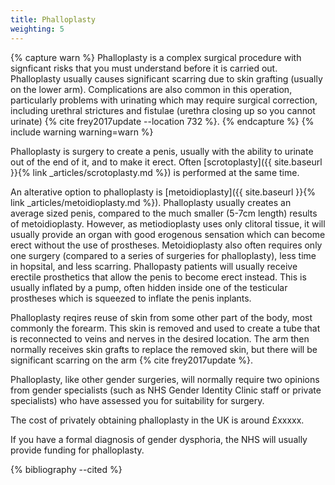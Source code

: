 ```yaml
---
title: Phalloplasty
weighting: 5
---
```


{% capture warn %}
Phalloplasty is a complex surgical procedure with signficant risks that you must understand before it is carried out. Phalloplasty usually causes significant scarring due to skin grafting (usually on the lower arm). Complications are also common in this operation, particularly problems with urinating which may require surgical correction, including urethral strictures and fistulae (urethra closing up so you cannot urinate) {% cite frey2017update --location 732 %}.
{% endcapture %}
{% include warning warning=warn %}

Phalloplasty is surgery to create a penis, usually with the ability to urinate out of the end of it, and to make it erect. Often [scrotoplasty]({{ site.baseurl }}{% link _articles/scrotoplasty.md %}) is performed at the same time.

An alterative option to phalloplasty is [metoidioplasty]({{ site.baseurl }}{% link _articles/metoidioplasty.md %}). Phalloplasty usually creates an average sized penis, compared to the much smaller (5-7cm length) results of metoidioplasty. However, as metiodioplasty uses only clitoral tissue, it will usually provide an organ with good erogenous sensation which can become erect without the use of prostheses. Metoidioplasty also often requires only one surgery (compared to a series of surgeries for phalloplasty), less time in hopsital, and less scarring. Phallopasty patients will usually receive erectile prosthetics that allow the penis to become erect instead. This is usually inflated by a pump, often hidden inside one of the testicular prostheses which is squeezed to inflate the penis inplants.

Phalloplasty reqires reuse of skin from some other part of the body, most commonly the forearm. This skin is removed and used to create a tube that is reconnected to veins and nerves in the desired location. The arm then normally receives skin grafts to replace the removed skin, but there will be significant scarring on the arm {% cite frey2017update %}.

Phalloplasty, like other gender surgeries, will normally require two opinions from gender specialists (such as NHS Gender Identity Clinic staff or private specialists) who have assessed you for suitability for surgery.

The cost of privately obtaining phalloplasty in the UK is around £xxxxx.

If you have a formal diagnosis of gender dysphoria, the NHS will usually provide funding for phalloplasty.

{% bibliography --cited %}
